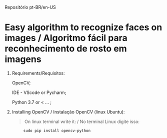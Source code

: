 Repositório pt-BR/en-US

# Easy algorithm to recognize faces on images / Algoritmo fácil para reconhecimento de rosto em imagens


1. Requirements/Requisitos: 

    OpenCV;

    IDE - VScode or Pycharm;

    Python 3.7 or < ... ; 

2. Installing OpenCV / Instalação OpenCV (linux Ubuntu): 

    >On linux terminal write it: / No terminal Linux digite isso: 
        
            sudo pip install opencv-python


